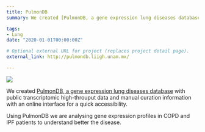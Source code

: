 ```yaml
---
title: PulmonDB
summary: We created [PulmonDB, a gene expression lung diseases database](https://www.nature.com/articles/s41598-019-56339-5) with public transcriptomic high-throuput data and manual curation information with an online interface for a quick accessibility.

tags:
- Lung
date: "2020-01-01T00:00:00Z"

# Optional external URL for project (replaces project detail page).
external_link: http://pulmondb.liigh.unam.mx/

---
```


![](https://pulmondb.liigh.unam.mx/images/PulmonDB.png)

We created [PulmonDB, a gene expression lung diseases database](https://www.nature.com/articles/s41598-019-56339-5) with public transcriptomic high-throuput data and manual curation information with an online interface for a quick accessibility.

Using PulmonDB we are analysing gene expression profiles in COPD and IPF patients to understand better the disease. 


